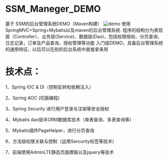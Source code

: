# SSM_Maneger_DEMO
基于 SSM的后台管理系统DEMO（Maven构建）
![demo](https://github.com/XiaoZhong233/SSM_Maneger_DEMO/blob/master/demo.PNG)
使用SpringMVC+Spring+Mybatis以及maven的后台管理系统.
程序的结构分为表现层（Controller）、业务层(Service)、数据层(Dao)，包括权限授权、分页查询、日志记录，订单及产品查询，授权管理等功能
入门级DEMO，具备后台管理系统的通用特征，以后可以在别的后台系统中直接拿来用


# 技术点：
1、Spring IOC & DI（控制反转和依赖注入）

2、Spring AOC (切面编程)

3、Spring Security 进行用户登录与注销等安全授权

4、Mybatis dao层半ORM数据库技术（单表查询、多表查询等）

5、Mybatis插件PageHelper，进行分页查询

6、方法级权限关联与控制（运用Sercurity标签等技术）

7、前端使用AdminLTE静态页面模板以及jquery等技术

